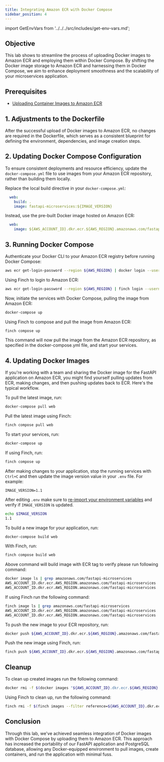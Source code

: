 ```yaml
---
title: Integrating Amazon ECR with Docker Compose
sidebar_position: 4
---
```

import GetEnvVars from '../../../src/includes/get-env-vars.md';

## Objective

This lab shows to streamline the process of uploading Docker images to Amazon ECR and employing them within Docker Compose. By shifting the Docker image storage to Amazon ECR and harnessing them in Docker Compose, we aim to enhance deployment smoothness and the scalability of your microservices application.

## Prerequisites

- [Uploading Container Images to Amazon ECR](upload-ecr.md)

<!--This is a shared file at src/includes/get-env-vars.md that tells users to navigate to the 'python-fastapi-demo-docker' directory where their environment variables are sourced.-->
<GetEnvVars />

## 1. Adjustments to the Dockerfile

After the successful upload of Docker images to Amazon ECR, no changes are required in the Dockerfile, which serves as a consistent blueprint for defining the environment, dependencies, and image creation steps.

## 2. Updating Docker Compose Configuration

To ensure consistent deployments and resource efficiency, update the `docker-compose.yml` file to use images from your Amazon ECR repository, rather than building them locally.

Replace the local build directive in your `docker-compose.yml`:

```yaml
  web:
    build: .
    image: fastapi-microservices:${IMAGE_VERSION}
```

Instead, use the pre-built Docker image hosted on Amazon ECR:

```yaml
  web:
    image: ${AWS_ACCOUNT_ID}.dkr.ecr.${AWS_REGION}.amazonaws.com/fastapi-microservices:${IMAGE_VERSION}
```

## 3. Running Docker Compose

Authenticate your Docker CLI to your Amazon ECR registry before running Docker Compose:

```bash
aws ecr get-login-password --region ${AWS_REGION} | docker login --username AWS --password-stdin ${AWS_ACCOUNT_ID}.dkr.ecr.${AWS_REGION}.amazonaws.com
```

Using Finch to login to Amazon ECR:

```bash
aws ecr get-login-password --region ${AWS_REGION} | finch login --username AWS --password-stdin ${AWS_ACCOUNT_ID}.dkr.ecr.${AWS_REGION}.amazonaws.com
```

Now, initiate the services with Docker Compose, pulling the image from Amazon ECR:

```bash
docker-compose up
```

Using Finch to compose and pull the image from Amazon ECR:

```bash
finch compose up
```

This command will now pull the image from the Amazon ECR repository, as specified in the docker-compose.yml file, and start your services.

## 4. Updating Docker Images

If you're working with a team and sharing the Docker image for the FastAPI application on Amazon ECR, you might find yourself pulling updates from ECR, making changes, and then pushing updates back to ECR. Here's the typical workflow.

To pull the latest image, run:

```bash
docker-compose pull web
```

Pull the latest image using Finch:

```bash
finch compose pull web
```

To start your services, run:

```bash
docker-compose up
```

If using Finch, run:

```bash
finch compose up
```

After making changes to your application, stop the running services with `Ctrl+C` and then update the image version value in your `.env` file. For example:

```text
IMAGE_VERSION=1.1
```

After editing `.env` make sure to [re-import your environment variables](../../introduction/python/environment-setup) and verify if `IMAGE_VERSION` is updated.

```bash
echo $IMAGE_VERSION
1.1
```

To build a new image for your application, run:

```bash
docker-compose build web
```

With Finch, run:

```bash
finch compose build web
```

Above command will build image with ECR tag to verify please run following command:

```bash
docker image ls | grep amazonaws.com/fastapi-microservices
AWS_ACCOUNT_ID.dkr.ecr.AWS_REGION.amazonaws.com/fastapi-microservices   1.1                             defd60e3e376   6 minutes ago   233MB
AWS_ACCOUNT_ID.dkr.ecr.AWS_REGION.amazonaws.com/fastapi-microservices   1.0                             abc11f568055   2 hours ago     233MB
```

If using Finch run the following command:

```bash
finch image ls | grep amazonaws.com/fastapi-microservices
AWS_ACCOUNT_ID.dkr.ecr.AWS_REGION.amazonaws.com/fastapi-microservices   1.1                             defd60e3e376   6 minutes ago   233MB
AWS_ACCOUNT_ID.dkr.ecr.AWS_REGION.amazonaws.com/fastapi-microservices   1.0                             abc11f568055   2 hours ago     233MB
```

To push the new image to your ECR repository, run:

```bash
docker push ${AWS_ACCOUNT_ID}.dkr.ecr.${AWS_REGION}.amazonaws.com/fastapi-microservices:${IMAGE_VERSION}
```

Push the new image using Finch, run:

```bash
finch push ${AWS_ACCOUNT_ID}.dkr.ecr.${AWS_REGION}.amazonaws.com/fastapi-microservices:${IMAGE_VERSION}
```

## Cleanup

To clean up created images run the following command:

```bash
docker rmi -f $(docker images "${AWS_ACCOUNT_ID}.dkr.ecr.${AWS_REGION}.amazonaws.com/*" -q)
```

Using Finch to clean up, run the following command:

```bash
finch rmi -f $(finch images --filter reference=${AWS_ACCOUNT_ID}.dkr.ecr.${AWS_REGION}.amazonaws.com -q)
```

## Conclusion

Through this lab, we've achieved seamless integration of Docker images with Docker Compose by uploading them to Amazon ECR. This approach has increased the portability of our FastAPI application and PostgreSQL database, allowing any Docker-equipped environment to pull images, create containers, and run the application with minimal fuss.
